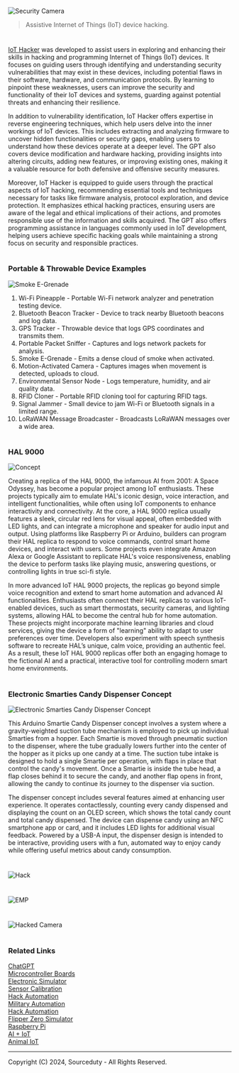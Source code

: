 ![Security Camera](https://github.com/user-attachments/assets/d5cd519c-df22-4c88-994a-4d004e2bb3c7)

> Assistive Internet of Things (IoT) device hacking.

#

[IoT Hacker](https://chatgpt.com/g/g-ZeaWspw0A-iot-hacker) was developed to assist users in exploring and enhancing their skills in hacking and programming Internet of Things (IoT) devices. It focuses on guiding users through identifying and understanding security vulnerabilities that may exist in these devices, including potential flaws in their software, hardware, and communication protocols. By learning to pinpoint these weaknesses, users can improve the security and functionality of their IoT devices and systems, guarding against potential threats and enhancing their resilience.

In addition to vulnerability identification, IoT Hacker offers expertise in reverse engineering techniques, which help users delve into the inner workings of IoT devices. This includes extracting and analyzing firmware to uncover hidden functionalities or security gaps, enabling users to understand how these devices operate at a deeper level. The GPT also covers device modification and hardware hacking, providing insights into altering circuits, adding new features, or improving existing ones, making it a valuable resource for both defensive and offensive security measures.

Moreover, IoT Hacker is equipped to guide users through the practical aspects of IoT hacking, recommending essential tools and techniques necessary for tasks like firmware analysis, protocol exploration, and device protection. It emphasizes ethical hacking practices, ensuring users are aware of the legal and ethical implications of their actions, and promotes responsible use of the information and skills acquired. The GPT also offers programming assistance in languages commonly used in IoT development, helping users achieve specific hacking goals while maintaining a strong focus on security and responsible practices.

#
### Portable & Throwable Device Examples

![Smoke E-Grenade](https://github.com/user-attachments/assets/c21abf21-38ed-4e28-95c1-b71d9784af2b)

1. Wi-Fi Pineapple - Portable Wi-Fi network analyzer and penetration testing device.
2. Bluetooth Beacon Tracker - Device to track nearby Bluetooth beacons and log data.
3. GPS Tracker - Throwable device that logs GPS coordinates and transmits them.
4. Portable Packet Sniffer - Captures and logs network packets for analysis.
5. Smoke E-Grenade - Emits a dense cloud of smoke when activated.
6. Motion-Activated Camera - Captures images when movement is detected, uploads to cloud.
7. Environmental Sensor Node - Logs temperature, humidity, and air quality data.
8. RFID Cloner - Portable RFID cloning tool for capturing RFID tags.
9. Signal Jammer - Small device to jam Wi-Fi or Bluetooth signals in a limited range.
10. LoRaWAN Message Broadcaster - Broadcasts LoRaWAN messages over a wide area.

#
### HAL 9000

![Concept](https://github.com/user-attachments/assets/743b5761-07d7-4fdc-ab48-21d16afffb0c)

Creating a replica of the HAL 9000, the infamous AI from 2001: A Space Odyssey, has become a popular project among IoT enthusiasts. These projects typically aim to emulate HAL's iconic design, voice interaction, and intelligent functionalities, while often using IoT components to enhance interactivity and connectivity. At the core, a HAL 9000 replica usually features a sleek, circular red lens for visual appeal, often embedded with LED lights, and can integrate a microphone and speaker for audio input and output. Using platforms like Raspberry Pi or Arduino, builders can program their HAL replica to respond to voice commands, control smart home devices, and interact with users. Some projects even integrate Amazon Alexa or Google Assistant to replicate HAL's voice responsiveness, enabling the device to perform tasks like playing music, answering questions, or controlling lights in true sci-fi style.

In more advanced IoT HAL 9000 projects, the replicas go beyond simple voice recognition and extend to smart home automation and advanced AI functionalities. Enthusiasts often connect their HAL replicas to various IoT-enabled devices, such as smart thermostats, security cameras, and lighting systems, allowing HAL to become the central hub for home automation. These projects might incorporate machine learning libraries and cloud services, giving the device a form of "learning" ability to adapt to user preferences over time. Developers also experiment with speech synthesis software to recreate HAL’s unique, calm voice, providing an authentic feel. As a result, these IoT HAL 9000 replicas offer both an engaging homage to the fictional AI and a practical, interactive tool for controlling modern smart home environments.

#
### Electronic Smarties Candy Dispenser Concept

![Electronic Smarties Candy Dispenser Concept](https://github.com/user-attachments/assets/e78a78b3-43fa-4283-9f31-28c520d0f2ae)

This Arduino Smartie Candy Dispenser concept involves a system where a gravity-weighted suction tube mechanism is employed to pick up individual Smarties from a hopper. Each Smartie is moved through pneumatic suction to the dispenser, where the tube gradually lowers further into the center of the hopper as it picks up one candy at a time. The suction tube intake is designed to hold a single Smartie per operation, with flaps in place that control the candy's movement. Once a Smartie is inside the tube head, a flap closes behind it to secure the candy, and another flap opens in front, allowing the candy to continue its journey to the dispenser via suction.

The dispenser concept includes several features aimed at enhancing user experience. It operates contactlessly, counting every candy dispensed and displaying the count on an OLED screen, which shows the total candy count and total candy dispensed. The device can dispense candy using an NFC smartphone app or card, and it includes LED lights for additional visual feedback. Powered by a USB-A input, the dispenser design is intended to be interactive, providing users with a fun, automated way to enjoy candy while offering useful metrics about candy consumption.

#

![Hack](https://github.com/user-attachments/assets/3fbdaae8-5121-4895-a992-0e48aa74f795)

#

![EMP](https://github.com/user-attachments/assets/4745be18-daa4-4bc2-a7d3-90b0324fe6f6)

#

![Hacked Camera](https://github.com/user-attachments/assets/b1508735-2511-4e02-9e22-f916b59e4ec1)

#
### Related Links

[ChatGPT](https://github.com/sourceduty/ChatGPT)
<br>
[Microcontroller Boards](https://github.com/sourceduty/Microcontroller_Boards)
<br>
[Electronic Simulator](https://chat.openai.com/g/g-409Bg1hAQ-electronic-simulator)
<br>
[Sensor Calibration](https://github.com/sourceduty/Sensor_Calibration)
<br>
[Hack Automation](https://github.com/sourceduty/Hack_Automation)
<br>
[Military Automation](https://github.com/sourceduty/Military_Automation)
<br>
[Hack Automation](https://github.com/sourceduty/Hack_Automation)
<br>
[Flipper Zero Simulator](https://github.com/sourceduty/Flipper_Zero_Simulator)
<br>
[Raspberry Pi](https://github.com/sourceduty/Raspberry_Pi)
<br>
[AI + IoT](https://github.com/sourceduty/AI_IoT)
<br>
[Animal IoT](https://github.com/sourceduty/Animal_IoT)

***
Copyright (C) 2024, Sourceduty - All Rights Reserved.
